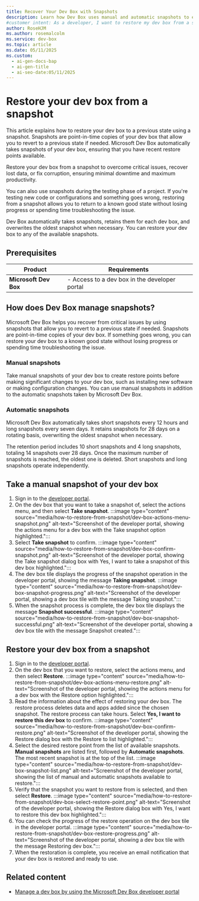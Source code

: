 ```yaml
---
title: Recover Your Dev Box with Snapshots
description: Learn how Dev Box uses manual and automatic snapshots to enable you to recover your dev box from critical issues. Restore your dev box quickly and efficiently.
#customer intent: As a developer, I want to restore my dev box from a snapshot so that I can perform testing, or quickly recover from critical issues.
author: RoseHJM
ms.author: rosemalcolm
ms.service: dev-box
ms.topic: article
ms.date: 05/11/2025
ms.custom:
  - ai-gen-docs-bap
  - ai-gen-title
  - ai-seo-date:05/11/2025
---
```


# Restore your dev box from a snapshot

This article explains how to restore your dev box to a previous state using a snapshot. Snapshots are point-in-time copies of your dev box that allow you to revert to a previous state if needed. Microsoft Dev Box automatically takes snapshots of your dev box, ensuring that you have recent restore points available. 

Restore your dev box from a snapshot to overcome critical issues, recover lost data, or fix corruption, ensuring minimal downtime and maximum productivity.

You can also use snapshots during the testing phase of a project. If you're testing new code or configurations and something goes wrong, restoring from a snapshot allows you to return to a known good state without losing progress or spending time troubleshooting the issue.

Dev Box automatically takes snapshots, retains them for each dev box, and overwrites the oldest snapshot when necessary. You can restore your dev box to any of the available snapshots.

## Prerequisites

| **Product**       | **Requirements**  |
|-------------------|-------------------|
| **Microsoft Dev Box**   | - Access to a dev box in the developer portal |

## How does Dev Box manage snapshots?

Microsoft Dev Box helps you recover from critical issues by using snapshots that allow you to revert to a previous state if needed. Snapshots are point-in-time copies of your dev box. If something goes wrong, you can restore your dev box to a known good state without losing progress or spending time troubleshooting the issue.

### Manual snapshots

Take manual snapshots of your dev box to create restore points before making significant changes to your dev box, such as installing new software or making configuration changes. You can use manual snapshots in addition to the automatic snapshots taken by Microsoft Dev Box.

### Automatic snapshots

Microsoft Dev Box automatically takes short snapshots every 12 hours and long snapshots every seven days. It retains snapshots for 28 days on a rotating basis, overwriting the oldest snapshot when necessary. 

The retention period includes 10 short snapshots and 4 long snapshots, totaling 14 snapshots over 28 days. Once the maximum number of snapshots is reached, the oldest one is deleted. Short snapshots and long snapshots operate independently.

## Take a manual snapshot of your dev box

1. Sign in to the [developer portal](https://aka.ms/devbox-portal).
1. On the dev box that you want to take a snapshot of, select the actions menu, and then select **Take snapshot**.
   :::image type="content" source="media/how-to-restore-from-snapshot/dev-box-actions-menu-snapshot.png" alt-text="Screenshot of the developer portal, showing the actions menu for a dev box with the Take snapshot option highlighted.":::
1. Select **Take snapshot** to confirm.
   :::image type="content" source="media/how-to-restore-from-snapshot/dev-box-confirm-snapshot.png" alt-text="Screenshot of the developer portal, showing the Take snapshot dialog box with Yes, I want to take a snapshot of this dev box highlighted.":::
1. The dev box tile displays the progress of the snapshot operation in the developer portal, showing the message **Taking snapshot**.
   :::image type="content" source="media/how-to-restore-from-snapshot/dev-box-snapshot-progress.png" alt-text="Screenshot of the developer portal, showing a dev box tile with the message Taking snapshot.":::
1. When the snapshot process is complete, the dev box tile displays the message **Snapshot successful**.
   :::image type="content" source="media/how-to-restore-from-snapshot/dev-box-snapshot-successful.png" alt-text="Screenshot of the developer portal, showing a dev box tile with the message Snapshot created.":::

## Restore your dev box from a snapshot

1. Sign in to the [developer portal](https://aka.ms/devbox-portal).
1. On the dev box that you want to restore, select the actions menu, and then select **Restore**.
   :::image type="content" source="media/how-to-restore-from-snapshot/dev-box-actions-menu-restore.png" alt-text="Screenshot of the developer portal, showing the actions menu for a dev box with the Restore option highlighted.":::
1. Read the information about the effect of restoring your dev box. The restore process deletes data and apps added since the chosen snapshot. The restore process can take hours. Select **Yes, I want to restore this dev box** to confirm.
   :::image type="content" source="media/how-to-restore-from-snapshot/dev-box-confirm-restore.png" alt-text="Screenshot of the developer portal, showing the Restore dialog box with the Restore to list highlighted."::: 
1. Select the desired restore point from the list of available snapshots. **Manual snapshots** are listed first, followed by **Automatic snapshots**. The most recent snapshot is at the top of the list. 
   :::image type="content" source="media/how-to-restore-from-snapshot/dev-box-snapshot-list.png" alt-text="Screenshot of the developer portal, showing the list of manual and automatic snapshots available to restore.":::
1. Verify that the snapshot you want to restore from is selected, and then select **Restore**.
   :::image type="content" source="media/how-to-restore-from-snapshot/dev-box-select-restore-point.png" alt-text="Screenshot of the developer portal, showing the Restore dialog box with Yes, I want to restore this dev box highlighted.":::
1. You can check the progress of the restore operation on the dev box tile in the developer portal. 
   :::image type="content" source="media/how-to-restore-from-snapshot/dev-box-restore-progress.png" alt-text="Screenshot of the developer portal, showing a dev box tile with the message Restoring dev box.":::
1. When the restoration is complete, you receive an email notification that your dev box is restored and ready to use. 

## Related content

- [Manage a dev box by using the Microsoft Dev Box developer portal](how-to-create-dev-boxes-developer-portal.md)